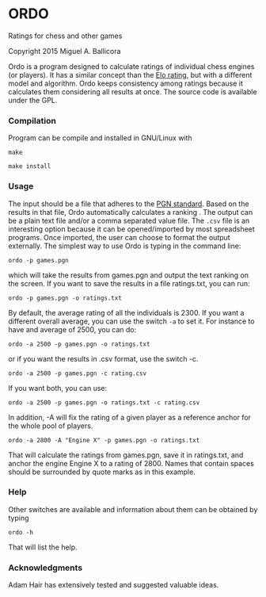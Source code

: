 # ORDO 
Ratings for chess and other games 

Copyright 2015 Miguel A. Ballicora

Ordo is a program designed to calculate ratings of individual chess engines (or players).
It has a similar concept than the [Elo rating](http://en.wikipedia.org/wiki/Elo_rating_system), but with a different model and algorithm. 
Ordo keeps consistency among ratings because it calculates them considering all results at once.
The source code is available under the GPL.

### Compilation
Program can be compile and installed in GNU/Linux with

`make`

`make install`

### Usage
The input should be a file that adheres to the [PGN standard](http://en.wikipedia.org/wiki/Portable_Game_Notation). 
Based on the results in that file, Ordo automatically calculates a ranking . 
The output can be a plain text file and/or a comma separated value file.
The `.csv` file is an interesting option because it can be opened/imported by most spreadsheet programs. 
Once imported, the user can choose to format the output externally.
The simplest way to use Ordo is typing in the command line:

`ordo -p games.pgn`

which will take the results from games.pgn and output the text ranking on the screen. 
If you want to save the results in a file ratings.txt, you can run:

`ordo -p games.pgn -o ratings.txt`

By default, the average rating of all the individuals is 2300. 
If you want a different overall average, you can use the switch `-a` to set it. 
For instance to have and average of 2500, you can do:
	
`ordo -a 2500 -p games.pgn -o ratings.txt`

or if you want the results in .csv format, use the switch -c.

`ordo -a 2500 -p games.pgn -c rating.csv`

If you want both, you can use:

`ordo -a 2500 -p games.pgn -o ratings.txt -c rating.csv`

In addition, -A will fix the rating of a given player as a reference anchor for the whole pool of players.

`ordo -a 2800 -A "Engine X" -p games.pgn -o ratings.txt`

That will calculate the ratings from games.pgn, save it in ratings.txt, and anchor the engine Engine X to a rating of 2800.
Names that contain spaces should be surrounded by quote marks as in this example.

### Help
Other switches are available and information about them can be obtained by typing

`ordo -h`

That will list the help.

### Acknowledgments
Adam Hair has extensively tested and suggested valuable ideas.


